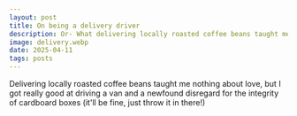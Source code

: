 ```yaml
---
layout: post
title: On being a delivery driver
description: Or- What delivering locally roasted coffee beans taught me about love
image: delivery.webp
date: 2025-04-11
tags: posts
---
```


Delivering locally roasted coffee beans taught me nothing about love, but I got really good at driving a van and a newfound disregard for the integrity of cardboard boxes (it'll be fine, just throw it in there!)
